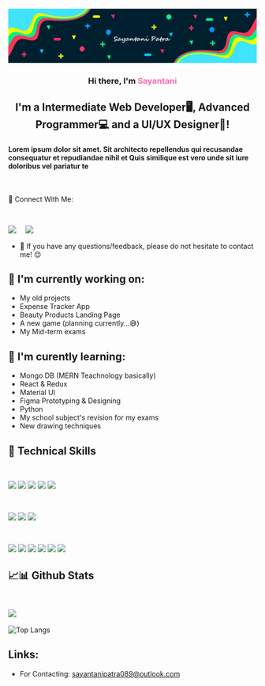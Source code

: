 ![banner](images/Banner.jpg)

### <p style="text-align: center;"> Hi there, I'm <span style="color: hotpink; font-weight: bold">Sayantani</span></p>

## <p style="text-align: center">I'm a Intermediate Web Developer🖥, Advanced Programmer💻 and a UI/UX Designer🎨!</p>

#### Lorem ipsum dolor sit amet. Sit architecto repellendus qui recusandae consequatur et repudiandae nihil et Quis similique est vero unde sit iure doloribus vel pariatur te

<br/>

🤝 Connect With Me:

<br>

<img src="https://th.bing.com/th/id/R.c5ddecc677d10dd4ae1a9216bf75dff7?rik=6nNaZIUE7nrPJg&riu=http%3a%2f%2fpluspng.com%2fimg-png%2finstagram-png-instagram-png-icon-1024.png&ehk=g%2ffN9f%2bnGvDVPmZQMVTHWRh5%2bvzaZK5iHv1a%2bcmGVkg%3d&risl=&pid=ImgRaw&r=0" style="width: 35px; padding-right: 15px"></img>
<img src="https://cdn.freelogovectors.net/wp-content/uploads/2020/10/gmail_logo_icon.png" style="width: 40px; padding-right: 10px"></img>

- 📧 If you have any questions/feedback, please do not hesitate to contact me! 😊

## 🔭 I'm currently working on:
- My old projects
- Expense Tracker App
- Beauty Products Landing Page
- A new game (planning currently...😅)
- My Mid-term exams

## 🌱 I'm curently learning:
- Mongo DB (MERN Teachnology basically)
- React & Redux
- Material UI
- Figma Prototyping & Designing
- Python
- My school subject's revision for my exams
- New drawing techniques

## 💼 Technical Skills

<br/>

![](https://img.shields.io/badge/Code-React-informational?style=flat&logo=react&color=61DAFB)
![](https://img.shields.io/badge/Code-JavaScript-informational?style=flat&logo=javascript&color=yellow)
![](https://img.shields.io/badge/Code-Python-informational?style=flat&logo=python&color=darkblue)
![](https://img.shields.io/badge/Code-HTML5-informational?style=flat&logo=html5&color=orangered)
![](https://img.shields.io/badge/Code-Typescript-informational?style=flat&logo=typescript&color=blue)

<br/>

![](https://img.shields.io/badge/Style-Bootstrap-informational?style=flat&logo=bootstrap&color=blueviolet)
![](https://img.shields.io/badge/Style-SCSS/SASS-informational?style=flat&logo=sass&color=hotpink)
![](https://img.shields.io/badge/Style-styledcomponents-informational?style=flat&logo=styledcomponents&color=pink)

<br/>

![](https://img.shields.io/badge/Tools-Figma-informational?style=flat&logo=figma&color=orange)
![](https://img.shields.io/badge/Tools-Netlify-informational?style=flat&logo=netlify&color=seagreen)
![](https://img.shields.io/badge/Tools-Git-informational?style=flat&logo=git&color=darkorange)
![](https://img.shields.io/badge/Tools-Github-informational?style=flat&logo=github&color=black)
![](https://img.shields.io/badge/Tools-NPM-informational?style=flat&logo=npm&color=red)
![](https://img.shields.io/badge/Tools-Yarn-informational?style=flat&logo=yarn&color=blue)

## 📈📊 Github Stats

<br/>

![](https://github-readme-stats.vercel.app/api?username=iamsayantanipatra&show_icons=true&theme=tokyonight)

![Top Langs](https://github-readme-stats.vercel.app/api/top-langs/?username=iamsayantanipatra&layout=compact)

## Links:

- For Contacting: sayantanipatra089@outlook.com

